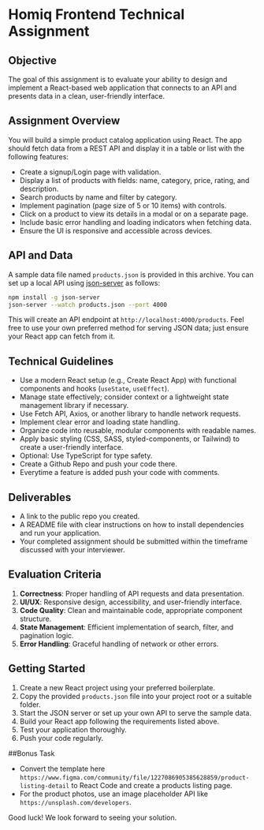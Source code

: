 # Homiq Frontend Technical Assignment

## Objective
The goal of this assignment is to evaluate your ability to design and implement a React-based web application that connects to an API and presents data in a clean, user-friendly interface.

## Assignment Overview
You will build a simple product catalog application using React. The app should fetch data from a REST API and display it in a table or list with the following features:

- Create a signup/Login page with validation.
- Display a list of products with fields: name, category, price, rating, and description.
- Search products by name and filter by category.
- Implement pagination (page size of 5 or 10 items) with controls.
- Click on a product to view its details in a modal or on a separate page.
- Include basic error handling and loading indicators when fetching data.
- Ensure the UI is responsive and accessible across devices.

## API and Data
A sample data file named `products.json` is provided in this archive. You can set up a local API using [json-server](https://github.com/typicode/json-server) as follows:

```bash
npm install -g json-server
json-server --watch products.json --port 4000
```

This will create an API endpoint at `http://localhost:4000/products`. Feel free to use your own preferred method for serving JSON data; just ensure your React app can fetch from it.

## Technical Guidelines

- Use a modern React setup (e.g., Create React App) with functional components and hooks (`useState`, `useEffect`).
- Manage state effectively; consider context or a lightweight state management library if necessary.
- Use Fetch API, Axios, or another library to handle network requests.
- Implement clear error and loading state handling.
- Organize code into reusable, modular components with readable names.
- Apply basic styling (CSS, SASS, styled-components, or Tailwind) to create a user-friendly interface.
- Optional: Use TypeScript for type safety.
- Create a Github Repo and push your code there.
- Everytime a feature is added push your code with comments.

## Deliverables

- A link to the public repo you created.
- A README file with clear instructions on how to install dependencies and run your application.
- Your completed assignment should be submitted within the timeframe discussed with your interviewer.

## Evaluation Criteria

1. **Correctness**: Proper handling of API requests and data presentation.
2. **UI/UX**: Responsive design, accessibility, and user-friendly interface.
3. **Code Quality**: Clean and maintainable code, appropriate component structure.
4. **State Management**: Efficient implementation of search, filter, and pagination logic.
5. **Error Handling**: Graceful handling of network or other errors.

## Getting Started

1. Create a new React project using your preferred boilerplate.
2. Copy the provided `products.json` file into your project root or a suitable folder.
3. Start the JSON server or set up your own API to serve the sample data.
4. Build your React app following the requirements listed above.
5. Test your application thoroughly.
6. Push your code regularly.


##Bonus Task
- Convert the template here `https://www.figma.com/community/file/1227086905385628859/product-listing-detail` to React Code and create a products listing page.
- For the product photos, use an image placeholder API like `https://unsplash.com/developers`.

Good luck! We look forward to seeing your solution.

